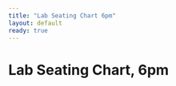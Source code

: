 ```yaml
---
title: "Lab Seating Chart 6pm"
layout: default
ready: true
---
```


# Lab Seating Chart, 6pm

<style>
iframe { width: 100%; height: 1400px; overflow: scroll; }  
</style>


<div style="display:none;">
https://ucsb-cs56-w18.github.io/info/lab_seating_chart_6pm/
</div>

